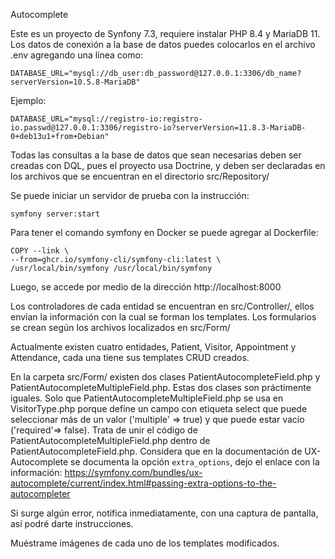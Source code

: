 Autocomplete

Este es un proyecto de Synfony 7.3, requiere instalar PHP 8.4 y MariaDB 11. Los datos de conexión a la base de datos puedes colocarlos en el archivo .env agregando una línea como:

	DATABASE_URL="mysql://db_user:db_password@127.0.0.1:3306/db_name?serverVersion=10.5.8-MariaDB"

Ejemplo:

	DATABASE_URL="mysql://registro-io:registro-io.passwd@127.0.0.1:3306/registro-io?serverVersion=11.8.3-MariaDB-0+deb13u1+from+Debian"

Todas las consultas a la base de datos que sean necesarias deben ser creadas con DQL, pues el proyecto usa Doctrine, y deben ser declaradas en los archivos que se encuentran en el directorio src/Repository/

Se puede iniciar un servidor de prueba con la instrucción:

	symfony server:start

Para tener el comando symfony en Docker se puede agregar al Dockerfile:

	COPY --link \
    --from=ghcr.io/symfony-cli/symfony-cli:latest \
    /usr/local/bin/symfony /usr/local/bin/symfony

Luego, se accede por medio de la dirección http://localhost:8000

Los controladores de cada entidad se encuentran en src/Controller/, ellos envían la información con la cual se forman los templates. Los formularios se crean según los archivos localizados en src/Form/ 

Actualmente existen cuatro entidades, Patient, Visitor, Appointment y Attendance, cada una tiene sus templates CRUD creados.

En la carpeta src/Form/ existen dos clases PatientAutocompleteField.php y PatientAutocompleteMultipleField.php. Estas dos clases son práctimente iguales. Solo que PatientAutocompleteMultipleField.php se usa en VisitorType.php porque define un campo con etiqueta select que puede seleccionar más de un valor ('multiple' => true) y que puede estar vacío ('required'=> false). Trata de unir el código de PatientAutocompleteMultipleField.php dentro de PatientAutocompleteField.php. Considera que en la documentación de UX-Autocomplete se documenta la opción `extra_options`, dejo el enlace con la información: https://symfony.com/bundles/ux-autocomplete/current/index.html#passing-extra-options-to-the-autocompleter

Si surge algún error, notifica inmediatamente, con una captura de pantalla, así podré darte instrucciones.

Muéstrame imágenes de cada uno de los templates modificados.
